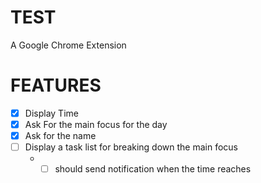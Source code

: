 # TEST

A Google Chrome Extension

# FEATURES

- [x] Display Time
- [x] Ask For the main focus for the day
- [x] Ask for the name
- [ ] Display a task list for breaking down the main focus
  - - [ ] should send notification when the time reaches
